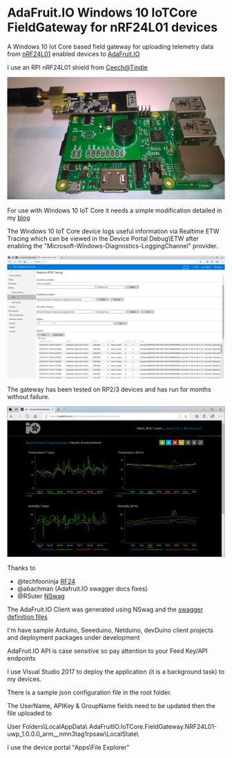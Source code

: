 # AdaFruit.IO Windows 10 IoTCore FieldGateway for nRF24L01 devices

A Windows 10 Iot Core based field gateway for uploading telemetry data from [nRF24L01](http://www.nordicsemi.com/eng/Products/2.4GHz-RF/nRF24L01) enabled devices to [AdaFruit.IO](https://io.adafruit.com/)

I use an RPI nRF24L01 shield from [Ceech@Tindie](https://www.tindie.com/products/ceech/new-raspberry-pi-to-nrf24l01-shield)

![RPI with nRF24L01 Hat](RPiWithnRF24Hat.jpg)

For use with Windows 10 IoT Core it needs a simple modification detailed in my [blog](https://blog.devmobile.co.nz/2017/07/31/nrf24-windows-10-iot-core-hardware/)

The Windows 10 IoT Core device logs useful information via Realtime ETW Tracing which can be viewed in the Device Portal Debug\ETW after 
enabling the "Microsoft-Windows-Diagnostics-LoggingChannel" provider.

![ETW Diagnostics](Windows10ETW.png)

The gateway has been tested on RP2/3 devices and has run for months without failure. 

![Home Dashboard](HomeDashboard.png)

Thanks to 
* @techfooninja [RF24](https://github.com/techfooninja/Radios.RF24)
* @abachman (Adafruit.IO swagger docs fixes)
* @RSuter [NSwag](https://github.com/RSuter/NSwag)

The AdaFruit.IO Client was generated using NSwag and the [swagger definition files](https://github.com/adafruit/io-api/blob/gh-pages/v2.json)

I'm have sample Arduino, Seeeduino, Netduino, devDuino client projects and deployment packages under development

AdaFruit.IO API is case sensitive so pay attention to your Feed Key/API endpoints

I use Visual Studio 2017 to deploy the application (it is a background task) to my devices.

There is a sample json configuration file in the root folder. 

The UserName, APIKey & GroupName fields need to be updated then the file uploaded to

User Folders\LocalAppData\ AdaFruitIO.IoTCore.FieldGateway.NRF24L01-uwp_1.0.0.0_arm__nmn3tag1rpsaw\LocalState\

I use the device portal "Apps\File Explorer"
